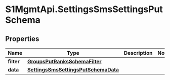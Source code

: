 # S1MgmtApi.SettingsSmsSettingsPutSchema

## Properties
Name | Type | Description | Notes
------------ | ------------- | ------------- | -------------
**filter** | [**GroupsPutRanksSchemaFilter**](GroupsPutRanksSchemaFilter.md) |  | 
**data** | [**SettingsSmsSettingsPutSchemaData**](SettingsSmsSettingsPutSchemaData.md) |  | 


